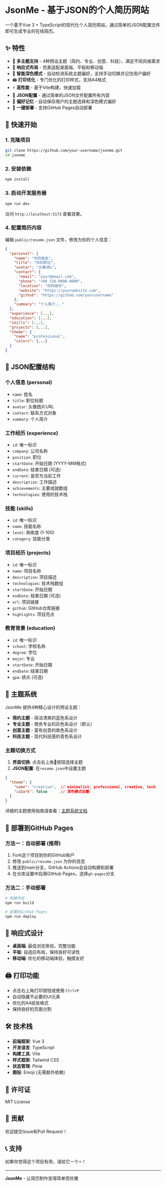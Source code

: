 # JsonMe - 基于JSON的个人简历网站

一个基于Vue 3 + TypeScript的现代化个人简历网站，通过简单的JSON配置文件即可生成专业的在线简历。

## ✨ 特性

- 🎨 **多主题支持** - 4种预设主题（简约、专业、创意、科技），满足不同风格需求
- 📱 **响应式布局** - 完美适配桌面端、平板和移动端
- 🌙 **智能深色模式** - 自动检测系统主题偏好，支持手动切换并记住用户偏好
- 🖨️ **打印优化** - 专门优化的打印样式，支持A4格式
- ⚡ **高性能** - 基于Vite构建，快速加载
- 🔧 **JSON配置** - 通过简单的JSON文件配置所有内容
- 💾 **偏好记忆** - 自动保存用户的主题选择和深色模式偏好
- 🚀 **一键部署** - 支持GitHub Pages自动部署

## 🚀 快速开始

### 1. 克隆项目

```bash
git clone https://github.com/your-username/jsonme.git
cd jsonme
```

### 2. 安装依赖

```bash
npm install
```

### 3. 启动开发服务器

```bash
npm run dev
```

访问 `http://localhost:5173` 查看效果。

### 4. 配置简历内容

编辑 `public/resume.json` 文件，修改为你的个人信息：

```json
{
  "personal": {
    "name": "你的姓名",
    "title": "你的职位",
    "avatar": "头像URL",
    "contact": {
      "email": "your@email.com",
      "phone": "+86 138-0000-0000",
      "location": "你的城市",
      "website": "https://yourwebsite.com",
      "github": "https://github.com/yourusername"
    },
    "summary": "个人简介..."
  },
  "experience": [...],
  "education": [...],
  "skills": [...],
  "projects": [...],
  "theme": {
    "name": "professional",
    "colors": {...}
  }
}
```

## 📁 JSON配置结构

### 个人信息 (personal)
- `name`: 姓名
- `title`: 职位标题
- `avatar`: 头像图片URL
- `contact`: 联系方式对象
- `summary`: 个人简介

### 工作经历 (experience)
- `id`: 唯一标识
- `company`: 公司名称
- `position`: 职位
- `startDate`: 开始日期 (YYYY-MM格式)
- `endDate`: 结束日期 (可选)
- `current`: 是否为当前工作
- `description`: 工作描述
- `achievements`: 主要成就数组
- `technologies`: 使用的技术栈

### 技能 (skills)
- `id`: 唯一标识
- `name`: 技能名称
- `level`: 熟练度 (1-100)
- `category`: 技能分类

### 项目经历 (projects)
- `id`: 唯一标识
- `name`: 项目名称
- `description`: 项目描述
- `technologies`: 技术栈数组
- `startDate`: 开始日期
- `endDate`: 结束日期 (可选)
- `url`: 项目链接
- `github`: GitHub仓库链接
- `highlights`: 项目亮点

### 教育背景 (education)
- `id`: 唯一标识
- `school`: 学校名称
- `degree`: 学位
- `major`: 专业
- `startDate`: 开始日期
- `endDate`: 结束日期
- `gpa`: 绩点 (可选)

## 🎨 主题系统

JsonMe 提供4种精心设计的预设主题：

- **简约主题** - 简洁清爽的蓝色系设计
- **专业主题** - 商务专业的灰色系设计（默认）
- **创意主题** - 富有创意的紫色系设计
- **科技主题** - 现代科技感的青色系设计

### 主题切换方式

1. **界面切换**: 点击右上角🎨按钮选择主题
2. **JSON配置**: 在`resume.json`中设置主题

```json
{
  "theme": {
    "name": "creative",  // minimalist, professional, creative, tech
    "isDark": false      // 深色模式设置
  }
}
```

详细的主题使用指南请查看：[主题系统文档](docs/THEMES.md)

## 🚀 部署到GitHub Pages

### 方法一：自动部署 (推荐)

1. Fork这个项目到你的GitHub账户
2. 修改 `public/resume.json` 为你的信息
3. 推送到main分支，GitHub Actions会自动构建和部署
4. 在仓库设置中启用GitHub Pages，选择`gh-pages`分支

### 方法二：手动部署

```bash
# 构建项目
npm run build

# 部署到GitHub Pages
npm run deploy
```

## 📱 响应式设计

- **桌面端**: 最佳浏览体验，完整功能
- **平板**: 自适应布局，保持良好可读性
- **移动端**: 优化的移动端体验，触摸友好

## 🖨️ 打印功能

- 点击右上角打印按钮或使用 `Ctrl+P`
- 自动隐藏不必要的UI元素
- 优化的A4纸张格式
- 保持良好的页面分割

## 🛠️ 技术栈

- **前端框架**: Vue 3
- **开发语言**: TypeScript
- **构建工具**: Vite
- **样式框架**: Tailwind CSS
- **状态管理**: Pinia
- **图标**: Emoji (无需额外依赖)

## 📄 许可证

MIT License

## 🤝 贡献

欢迎提交Issue和Pull Request！

## 📞 支持

如果你觉得这个项目有用，请给它一个⭐️！

---

**JsonMe** - 让简历制作变得简单而优雅 
